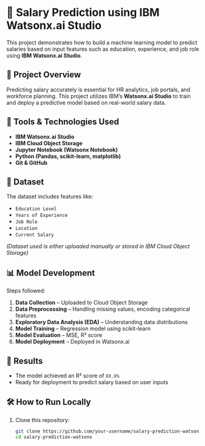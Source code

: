 # 💼 Salary Prediction using IBM Watsonx.ai Studio

This project demonstrates how to build a machine learning model to predict salaries based on input features such as education, experience, and job role using **IBM Watsonx.ai Studio**.

## 🚀 Project Overview

Predicting salary accurately is essential for HR analytics, job portals, and workforce planning. This project utilizes IBM’s **Watsonx.ai Studio** to train and deploy a predictive model based on real-world salary data.

## 🧠 Tools & Technologies Used

- **IBM Watsonx.ai Studio**
- **IBM Cloud Object Storage**
- **Jupyter Notebook (Watsonx Notebook)**
- **Python (Pandas, scikit-learn, matplotlib)**
- **Git & GitHub**

## 📁 Dataset

The dataset includes features like:

- `Education Level`
- `Years of Experience`
- `Job Role`
- `Location`
- `Current Salary`

*(Dataset used is either uploaded manually or stored in IBM Cloud Object Storage)*

## 📊 Model Development

Steps followed:

1. **Data Collection** – Uploaded to Cloud Object Storage
2. **Data Preprocessing** – Handling missing values, encoding categorical features
3. **Exploratory Data Analysis (EDA)** – Understanding data distributions
4. **Model Training** – Regression model using scikit-learn
5. **Model Evaluation** – MSE, R² score
6. **Model Deployment** – Deployed in Watsonx.ai

## 📌 Results

- The model achieved an R² score of `XX.X%`
- Ready for deployment to predict salary based on user inputs

## 🛠 How to Run Locally

1. Clone this repository:
   ```bash
   git clone https://github.com/your-username/salary-prediction-watsonx.git
   cd salary-prediction-watsonx

